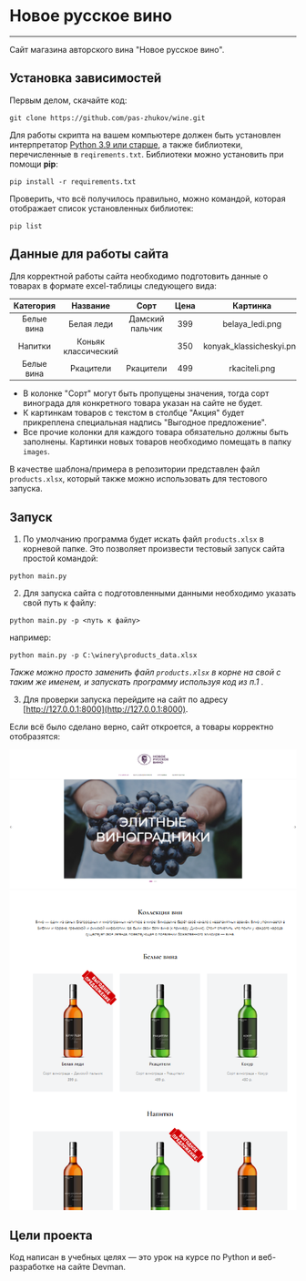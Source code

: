 # Новое русское вино

---

Сайт магазина авторского вина "Новое русское вино".

## Установка зависимостей
Первым делом, скачайте код:
``` 
git clone https://github.com/pas-zhukov/wine.git
```
Для работы скрипта на вашем компьютере должен быть установлен интерпретатор [Python 3.9 или старше](https://www.python.org/downloads/), а также библиотеки, перечисленные в `reqirements.txt`.
Библиотеки можно установить при помощи **pip**:
```
pip install -r requirements.txt
```
Проверить, что всё получилось правильно, можно командой, которая отображает список установленных библиотек:
``` 
pip list
```

## Данные для работы сайта
Для корректной работы сайта необходимо подготовить данные о товарах в формате excel-таблицы следующего вида:

| Категория  |      Название       |      Сорт       | Цена |         Картинка         |        Акция         |
|:----------:|:-------------------:|:---------------:|:----:|:------------------------:|:--------------------:|
| Белые вина |     Белая леди      | Дамский пальчик | 399  |     belaya_ledi.png      | Выгодное предложение |
|  Напитки   | Коньяк классический |                 | 350  | konyak_klassicheskyi.png |                      |
| Белые вина |      Ркацители      |    Ркацители    | 499  |      rkaciteli.png       |                      |
- В колонке "Сорт" могут быть пропущены значения, тогда сорт винограда для конкретного товара указан на сайте не будет.
- К картинкам товаров с текстом в столбце "Акция" будет прикреплена специальная надпись "Выгодное предложение".
- Все прочие колонки для каждого товара обязательно должны быть заполнены. Картинки новых товаров необходимо помещать в папку `images`.

В качестве шаблона/примера в репозитории представлен файл `products.xlsx`, который также можно использовать для тестового запуска.

## Запуск

1. По умолчанию программа будет искать файл `products.xlsx` в корневой папке. Это позволяет произвести тестовый запуск сайта простой командой:
```
python main.py
```
2. Для запуска сайта с подготовленными данными необходимо указать свой путь к файлу:
```
python main.py -p <путь к файлу>
```
например:
```
python main.py -p C:\winery\products_data.xlsx
```
_Также можно просто заменить файл `products.xlsx` в корне на свой с таким же именем, и запускать программу используя код из п.1 ._

3. Для проверки запуска перейдите на сайт по адресу [http://127.0.0.1:8000](http://127.0.0.1:8000).

Если всё было сделано верно, сайт откроется, а товары корректно отобразятся:

![img](images/site_screen.png)
![img](images/site_screen_2.png)

## Цели проекта

Код написан в учебных целях — это урок на курсе по Python и веб-разработке на сайте Devman.
